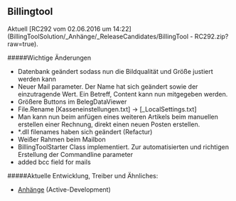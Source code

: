 ## Billingtool

Aktuell [RC292 vom 02.06.2016 um 14:22](BillingToolSolution/_Anhänge/_ReleaseCandidates/BillingTool - RC292.zip?raw=true).

#####Wichtige Änderungen
* Datenbank geändert sodass nun die Bildqualität und Größe justiert werden kann
* Neuer Mail parameter. Der Name hat sich geändert sowie der einzutragende Wert. Ein Betreff, Content kann nun mitgegeben werden.
* Größere Buttons im BelegDataViewer
* File.Rename    [Kasseneinstellungen.txt]   ->  [_LocalSettings.txt]
* Man kann nun beim anfügen eines weiteren Artikels beim manuellen erstellen einer Rechnung, direkt einen neuen Posten erstellen.
* *.dll filenames haben sich geändert (Refactur)
* Weißer Rahmen beim Mailbon
* BillingToolStarter Class implementiert. Zur automatisierten und richtigen Erstellung der Commandline parameter
* added bcc field for mails
[](CHANGELOGEND)

#####Aktuelle Entwicklung, Treiber und Ähnliches:
* [Anhänge](https://github.com/cssack/ProjectSchmid/tree/Active-Development/BillingToolSolution/_Anh%C3%A4nge) (Active-Development)
